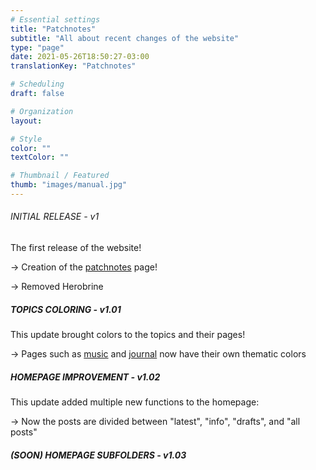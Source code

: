 ```yaml
---
# Essential settings
title: "Patchnotes"
subtitle: "All about recent changes of the website"
type: "page"
date: 2021-05-26T18:50:27-03:00
translationKey: "Patchnotes"

# Scheduling
draft: false

# Organization
layout:

# Style
color: ""
textColor: ""

# Thumbnail / Featured
thumb: "images/manual.jpg"
---
```


###### INITIAL RELEASE - v1

The first release of the website!

-> Creation of the [patchnotes](/patchnotes) page!

-> Removed Herobrine

##### TOPICS COLORING - v1.01

This update brought colors to the topics and their pages!

-> Pages such as [music](/music) and [journal](/journal) now have their own thematic colors

##### HOMEPAGE IMPROVEMENT - v1.02

This update added multiple new functions to the homepage:

-> Now the posts are divided between "latest", "info", "drafts", and "all posts"

##### (SOON) HOMEPAGE SUBFOLDERS - v1.03